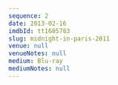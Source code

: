 ```yaml
---
sequence: 2
date: 2013-02-16
imdbId: tt1605783
slug: midnight-in-paris-2011
venue: null
venueNotes: null
medium: Blu-ray
mediumNotes: null
---
```


